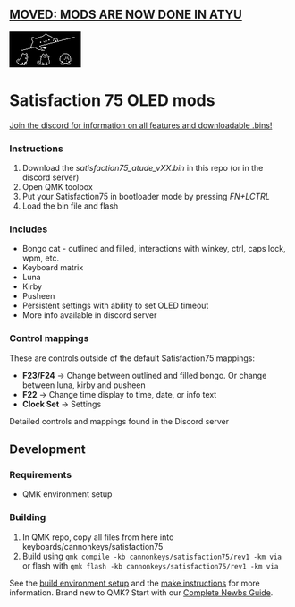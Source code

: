 ## [MOVED: MODS ARE NOW DONE IN ATYU](https://github.com/atude/atyu-app)

![](https://raw.githubusercontent.com/atude/sat75-oled-mods/main/banner.png)

# Satisfaction 75 OLED mods

[Join the discord for information on all features and downloadable .bins!](https://discord.gg/MddWhNPpkB)

### Instructions

1. Download the *satisfaction75_atude_vXX.bin* in this repo (or in the discord server)
1. Open QMK toolbox
1. Put your Satisfaction75 in bootloader mode by pressing *FN+LCTRL*
1. Load the bin file and flash

### Includes

- Bongo cat - outlined and filled, interactions with winkey, ctrl, caps lock, wpm, etc.
- Keyboard matrix
- Luna
- Kirby
- Pusheen
- Persistent settings with ability to set OLED timeout
- More info available in discord server

### Control mappings

These are controls outside of the default Satisfaction75 mappings:

- **F23/F24** -> Change between outlined and filled bongo. Or change between luna, kirby and pusheen
- **F22** -> Change time display to time, date, or info text
- **Clock Set** -> Settings

Detailed controls and mappings found in the Discord server

## Development

### Requirements

- QMK environment setup

### Building

1. In QMK repo, copy all files from here into keyboards/cannonkeys/satisfaction75
2. Build using `qmk compile -kb cannonkeys/satisfaction75/rev1 -km via` or flash with `qmk flash -kb cannonkeys/satisfaction75/rev1 -km via`

See the [build environment setup](https://docs.qmk.fm/#/getting_started_build_tools) and the [make instructions](https://docs.qmk.fm/#/getting_started_make_guide) for more information. Brand new to QMK? Start with our [Complete Newbs Guide](https://docs.qmk.fm/#/newbs).

